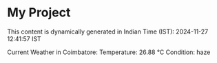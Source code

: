 # My Project

This content is dynamically generated in Indian Time (IST): 2024-11-27 12:41:57 IST


Current Weather in Coimbatore:
Temperature: 26.88 °C
Condition: haze
